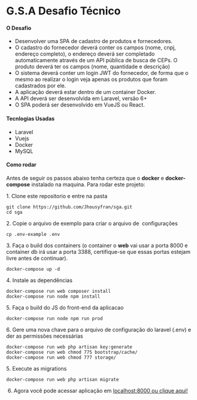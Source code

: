 # G.S.A Desafio Técnico

#### O Desafio

* Desenvolver uma SPA de cadastro de produtos e fornecedores.
* O cadastro do fornecedor deverá conter os campos (nome, cnpj, endereço completo), o endereço deverá ser completado automaticamente através de um API pública de busca de CEPs. O produto deverá ter os campos (nome, quantidade e descrição)
* O sistema deverá conter um login JWT do fornecedor, de forma que o mesmo ao realizar o login veja apenas os produtos que foram cadastrados por ele.
* A aplicação deverá estar dentro de um container Docker.
* A API deverá ser desenvolvida em Laravel, versão 6+
* O SPA poderá ser desenvolvido em VueJS ou React.

#### Tecnlogias Usadas

* Laravel
* Vuejs
* Docker
* MySQL

#### Como rodar

Antes de seguir os passos abaixo tenha certeza que o **docker** e **docker-compose** instalado na maquina. Para rodar este projeto:

1\. Clone este repositorio e entre na pasta

```
git clone https://github.com/Jhousyfran/sga.git
cd sga
```

2\. Copie o arquivo de exemplo para criar o arquivo de  configurações

```
cp .env-example .env
```

3\. Faça o build dos containers \(o container o **web** vai usar a porta 8000 e container db irá usar a porta 3388, certifique-se que essas portas estejam livre antes de continuar).

```
docker-compose up -d
```

4\. Instale as dependências

```
docker-compose run web composer install
docker-compose run node npm install
```

5\. Faça o build do JS do front\-end da aplicacao

```
docker-compose run node npm run prod
```

6. Gere uma nova chave para o arquivo de configuração do laravel (.env) e der as permissões necessárias

```
docker-compose run web php artisan key:generate
docker-compose run web chmod 775 bootstrap/cache/
docker-compose run web chmod 777 storage/
```

5\. Execute as migrations

```
docker-compose run web php artisan migrate
```

 6. Agora você pode acessar aplicação em [localhost:8000 ou clique aqui!](http://localhost:8000)